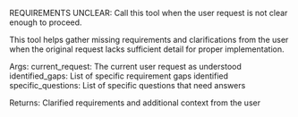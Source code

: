 REQUIREMENTS UNCLEAR: Call this tool when the user request is not clear enough to proceed.

This tool helps gather missing requirements and clarifications from the user when the
original request lacks sufficient detail for proper implementation.

Args:
    current_request: The current user request as understood
    identified_gaps: List of specific requirement gaps identified
    specific_questions: List of specific questions that need answers

Returns:
    Clarified requirements and additional context from the user
